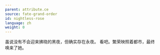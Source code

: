 ```yaml
---
parent: attribute.ce
source: fate-grand-order
id: nightless-rose
language: zh
weight: 0
---
```


虽说没有不会迎来拂晓的黑夜，但确实存在永夜。
看吧。繁荣映照着都市，最终唤来了她。
